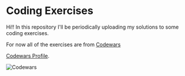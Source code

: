 # Coding Exercises

Hi!! In this repository I'll be periodically uploading my solutions to some coding exercises.

For now all of the exercises are from [Codewars](https://www.codewars.com)

[Codewars Profile](https://www.codewars.com/users/cristiangt360).

![Codewars](src/codewars.png)
